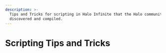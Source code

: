 ```yaml
---
description: >-
  Tips and Tricks for scripting in Halo Infinite that the Halo community has
  discovered and compiled.
---
```


# Scripting Tips and Tricks

